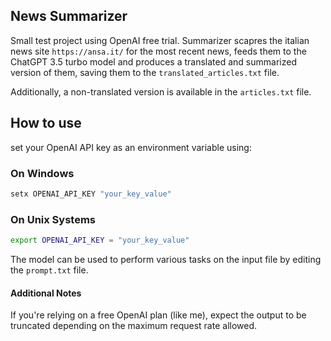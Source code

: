 ## News Summarizer

Small test project using OpenAI free trial.
Summarizer scapres the italian news site ```https://ansa.it/``` for the most recent news, feeds them to the ChatGPT 3.5 turbo model and produces a translated and summarized version of them, saving them to the ```translated_articles.txt``` file.

Additionally, a non-translated version is available in the ```articles.txt``` file.

## How to use

set your OpenAI API key as an environment variable using:

### On Windows

```bash
setx OPENAI_API_KEY "your_key_value"
```
### On Unix Systems

```bash
export OPENAI_API_KEY = "your_key_value"
```

The model can be used to perform various tasks on the input file by editing the ```prompt.txt``` file.

#### Additional Notes
If you're relying on a free OpenAI plan (like me), expect the output to be truncated depending on the maximum request rate allowed. 
